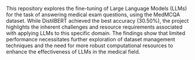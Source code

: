 This repository explores the fine-tuning of Large Language Models (LLMs) for the task of answering medical exam questions, using the MedMCQA dataset. While DistilBERT achieved the best accuracy (30.50%), the project highlights the inherent challenges and resource requirements associated with applying LLMs to this specific domain. The findings show that limited performance necessitates further exploration of dataset management techniques and the need for more robust computational resources to enhance the effectiveness of LLMs in the medical field.
